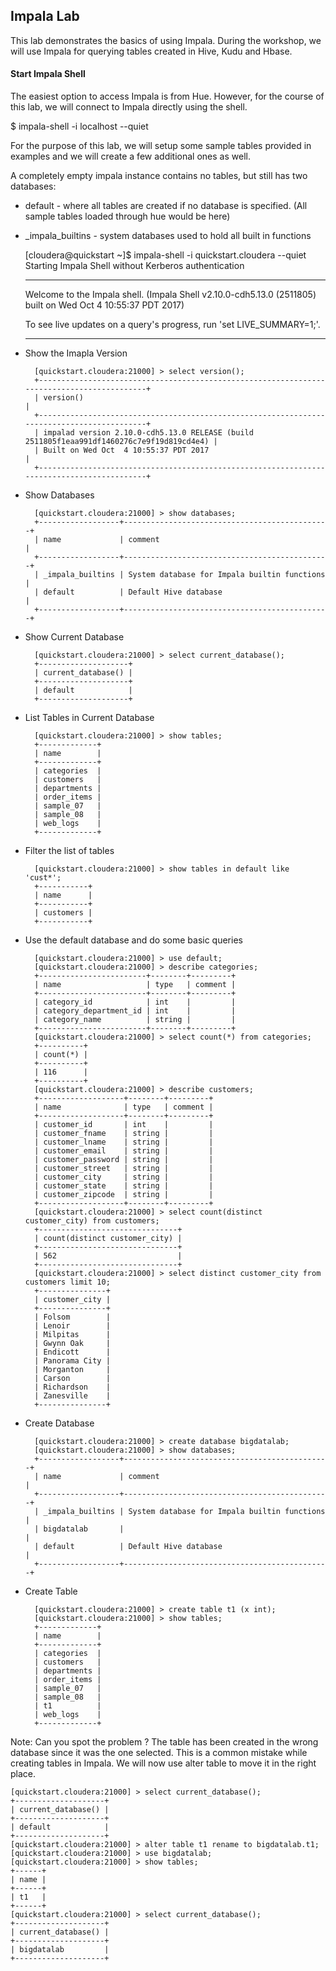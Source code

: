 ## Impala Lab

This lab demonstrates the basics of using Impala. During the workshop, we will use Impala for querying tables created in Hive, Kudu and Hbase. 

#### Start Impala Shell

The easiest option to access Impala is from Hue. However, for the course of this lab, we will connect to Impala directly using the shell.

$ impala-shell -i localhost --quiet

For the purpose of this lab, we will setup some sample tables provided in examples and we will create a few additional ones as well. 

A completely empty impala instance contains no tables, but still has two databases:
* default - where all tables are created if no database is specified. (All sample tables loaded through hue would be here)
* _impala_builtins - system databases used to hold all built in functions

	[cloudera@quickstart ~]$ impala-shell -i quickstart.cloudera --quiet
	Starting Impala Shell without Kerberos authentication
	***********************************************************************************
	Welcome to the Impala shell.
	(Impala Shell v2.10.0-cdh5.13.0 (2511805) built on Wed Oct  4 10:55:37 PDT 2017)
	
	To see live updates on a query's progress, run 'set LIVE_SUMMARY=1;'.
	***********************************************************************************
	
* Show the Imapla Version

		[quickstart.cloudera:21000] > select version();
		+-------------------------------------------------------------------------------------------+
		| version()                                                                                 |
		+-------------------------------------------------------------------------------------------+
		| impalad version 2.10.0-cdh5.13.0 RELEASE (build 2511805f1eaa991df1460276c7e9f19d819cd4e4) |
		| Built on Wed Oct  4 10:55:37 PDT 2017                                                     |
		+-------------------------------------------------------------------------------------------+
		
* Show Databases

		[quickstart.cloudera:21000] > show databases;
		+------------------+----------------------------------------------+
		| name             | comment                                      |
		+------------------+----------------------------------------------+
		| _impala_builtins | System database for Impala builtin functions |
		| default          | Default Hive database                        |
		+------------------+----------------------------------------------+
		
* Show Current Database

		[quickstart.cloudera:21000] > select current_database();
		+--------------------+
		| current_database() |
		+--------------------+
		| default            |
		+--------------------+

* List Tables in Current Database	
	
		[quickstart.cloudera:21000] > show tables;
		+-------------+
		| name        |
		+-------------+
		| categories  |
		| customers   |
		| departments |
		| order_items |
		| sample_07   |
		| sample_08   |
		| web_logs    |
		+-------------+
		
* Filter the list of tables
		
		[quickstart.cloudera:21000] > show tables in default like 'cust*';
		+-----------+
		| name      |
		+-----------+
		| customers |
		+-----------+
* Use the default database and do some basic queries
		
		[quickstart.cloudera:21000] > use default;
		[quickstart.cloudera:21000] > describe categories;
		+------------------------+--------+---------+
		| name                   | type   | comment |
		+------------------------+--------+---------+
		| category_id            | int    |         |
		| category_department_id | int    |         |
		| category_name          | string |         |
		+------------------------+--------+---------+
		[quickstart.cloudera:21000] > select count(*) from categories;
		+----------+
		| count(*) |
		+----------+
		| 116      |
		+----------+
		[quickstart.cloudera:21000] > describe customers;
		+-------------------+--------+---------+
		| name              | type   | comment |
		+-------------------+--------+---------+
		| customer_id       | int    |         |
		| customer_fname    | string |         |
		| customer_lname    | string |         |
		| customer_email    | string |         |
		| customer_password | string |         |
		| customer_street   | string |         |
		| customer_city     | string |         |
		| customer_state    | string |         |
		| customer_zipcode  | string |         |
		+-------------------+--------+---------+
		[quickstart.cloudera:21000] > select count(distinct customer_city) from customers;
		+-------------------------------+
		| count(distinct customer_city) |
		+-------------------------------+
		| 562                           |
		+-------------------------------+
		[quickstart.cloudera:21000] > select distinct customer_city from customers limit 10;
		+---------------+
		| customer_city |
		+---------------+
		| Folsom        |
		| Lenoir        |
		| Milpitas      |
		| Gwynn Oak     |
		| Endicott      |
		| Panorama City |
		| Morganton     |
		| Carson        |
		| Richardson    |
		| Zanesville    |
		+---------------+
		
* Create Database

		[quickstart.cloudera:21000] > create database bigdatalab;
		[quickstart.cloudera:21000] > show databases;
		+------------------+----------------------------------------------+
		| name             | comment                                      |
		+------------------+----------------------------------------------+
		| _impala_builtins | System database for Impala builtin functions |
		| bigdatalab       |                                              |
		| default          | Default Hive database                        |
		+------------------+----------------------------------------------+

* Create Table

		[quickstart.cloudera:21000] > create table t1 (x int);
		[quickstart.cloudera:21000] > show tables;
		+-------------+
		| name        |
		+-------------+
		| categories  |
		| customers   |
		| departments |
		| order_items |
		| sample_07   |
		| sample_08   |
		| t1          |
		| web_logs    |
		+-------------+
		
Note: Can you spot the problem ?
The table has been created in the wrong database since it was the one selected. This is a common mistake while creating tables in Impala. We will now use alter table to move it in the right place. 

	[quickstart.cloudera:21000] > select current_database();
	+--------------------+
	| current_database() |
	+--------------------+
	| default            |
	+--------------------+
	[quickstart.cloudera:21000] > alter table t1 rename to bigdatalab.t1;
	[quickstart.cloudera:21000] > use bigdatalab;
	[quickstart.cloudera:21000] > show tables;
	+------+
	| name |
	+------+
	| t1   |
	+------+
	[quickstart.cloudera:21000] > select current_database();
	+--------------------+
	| current_database() |
	+--------------------+
	| bigdatalab         |
	+--------------------+
